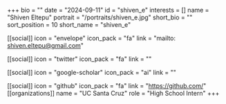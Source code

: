 +++
bio = "" 
date = "2024-09-11" 
id = "shiven_e" 
interests = [] 
name = "Shiven Eltepu" 
portrait = "/portraits/shiven_e.jpg" 
short_bio = "" 
sort_position = 10
 short_name = "shiven_e" 

[[social]] 
    icon = "envelope" 
    icon_pack = "fa" 
    link = "mailto: shiven.eltepu@gmail.com"

 [[social]] 
    icon = "twitter" 
    icon_pack = "fa" 
    link = "" 

[[social]] 
    icon = "google-scholar" 
    icon_pack = "ai" 
    link = "" 

[[social]] 
    icon = "github" 
    icon_pack = "fa" 
    link = "https://github.com/" 
[[organizations]] 
     name = "UC Santa Cruz" 
      role = "High School Intern" 
+++
